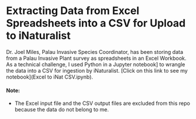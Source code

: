 # Extracting Data from Excel Spreadsheets into a CSV for Upload to iNaturalist

Dr. Joel Miles, Palau Invasive Species Coordinator, has been storing data from a Palau Invasive Plant survey as spreadsheets in an Excel Workbook. As a technical challenge, I used Python in  a Jupyter  notebook] to wrangle the data into a CSV for ingestion by iNaturalist. [Click on this link to see my notebook](Excel to iNat CSV.ipynb).

#### Note:

* The Excel input file and the CSV output files are excluded from this repo because the data do not belong to me. 
